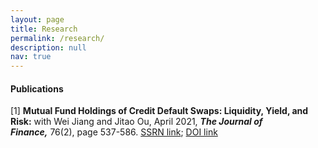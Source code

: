 ```yaml
---
layout: page
title: Research
permalink: /research/
description: null
nav: true
---
```

#### P﻿ublications

\[﻿1] **Mutual Fund Holdings of Credit Default Swaps: Liquidity, Yield, and Risk:** with Wei Jiang and Jitao Ou, April 2021, ***The Journal of Finance,*** 76(2), page 537-586.  [SSRN link](https://papers.ssrn.com/sol3/papers.cfm?abstract_id=2549996); [DOI link](https://onlinelibrary.wiley.com/doi/10.1111/jofi.12996)[](https://onlinelibrary.wiley.com/doi/10.1111/jofi.12996)[](http://google.com)[](http://google.com)



<br/>